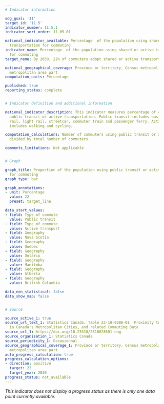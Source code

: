 ```yaml
---
# Indicator information

sdg_goal: '11'
target_id: '11.5'
indicator_number: 11.5.1
indicator_sort_order: 11-05-01

national_indicator_available: Percentage  of the population using shared or active
  transportation for commuting
indicator_name: Percentage  of the population using shared or active transportation
  for commuting
target_name: By 2030, 22% of commuters adopt shared or active transportation

national_geographical_coverage: Province or territory, Census metropolitan area, Census
  metropolitan area part
computation_units: Percentage

published: true
reporting_status: complete


# Indicator definition and additional information

national_indicator_description: This indicator measures percentage of commuters using
  public transit or active transportation. Public transit includes bus, subway, elevated
  rail, light rail, streetcar, commuter train and passenger ferry. Active transport
  includes walking and cycling.

computation_calculations: Number of commuters using public transit or active transportation
  divided by total number of commuters.

comments_limitations: Not applicable


# Graph

graph_title: Proportion of the population using public transit or active transportation
  for commuting
graph_type: bar

graph_annotations:
- unit: Percentage
  value: 22
  preset: target_line

data_start_values:
- field: Type of commute
  value: Public transit
- field: Type of commute
  value: Active transport
- field: Geography
  value: Nova Scotia
- field: Geography
  value: Quebec
- field: Geography
  value: Ontario
- field: Geography
  value: Manitoba
- field: Geography
  value: Alberta
- field: Geography
  value: British Columbia

data_non_statistical: false
data_show_map: false


# Source

source_active_1: true
source_url_text_1: Statistics Canada. Table 23-10-0286-01  Proximity to Public Transportation
  in Canada's Metropolitan Cities, and related Commuting Data
source_url_1: https://doi.org/10.25318/2310028601-eng
source_organisation_1: Statistics Canada
source_periodicity_1: Occasionnal
source_geographical_coverage_1: Province or territory, Census metropolitan area, Census
  metropolitan area part
auto_progress_calculation: true
progress_calculation_options:
- direction: positive
  target: 22
  target_year: 2030
progress_status: not_available
---
```

<i>This indicator does not display a progress status as there is only one data point currently available.</i>